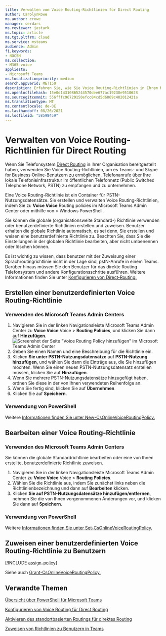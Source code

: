 ```yaml
---
title: Verwalten von Voice Routing-Richtlinien für Direct Routing
author: CarolynRowe
ms.author: crowe
manager: serdars
ms.reviewer: jastark
ms.topic: article
ms.tgt.pltfrm: cloud
ms.service: msteams
audience: Admin
f1.keywords:
- NOCSH
ms.collection:
- M365-voice
appliesto:
- Microsoft Teams
ms.localizationpriority: medium
search.appverid: MET150
description: Erfahren Sie, wie Sie Voice Routing-Richtlinien in Ihrem Microsoft Teams.
ms.openlocfilehash: 15e0d14310865244570dee677ac19238e9510628
ms.sourcegitcommit: 556fffc96729150efcc04cd5d6069c402012421e
ms.translationtype: MT
ms.contentlocale: de-DE
ms.lasthandoff: 08/26/2021
ms.locfileid: "58598459"
---
```

# <a name="manage-voice-routing-policies-for-direct-routing"></a>Verwalten von Voice Routing-Richtlinien für Direct Routing

Wenn Sie Telefonsystem [Direct Routing](direct-routing-landing-page.md) in Ihrer Organisation bereitgestellt haben, verwenden Sie Voice Routing-Richtlinien, um es Teams- und Skype for Business Online-Benutzern zu ermöglichen, Telefonanrufe über Ihre lokale Telefonieinfrastruktur im öffentlichen Telefonnetz (Public Switched Telephone Network, PSTN) zu empfangen und zu unternehmen.

Eine Voice Routing-Richtlinie ist ein Container für PSTN-Nutzungsdatensätze. Sie erstellen und verwalten Voice Routing-Richtlinien, indem Sie zu **Voice Voice** Routing policies im Microsoft Teams Admin Center oder mithilfe von  >   Windows PowerShell.

Sie können die globale (organisationsweite Standard-) Richtlinie verwenden oder benutzerdefinierte Richtlinien erstellen und zuweisen. Benutzer erhalten die globale Richtlinie automatisch, es sei denn, Sie erstellen und weisen eine benutzerdefinierte Richtlinie zu. Beachten Sie, dass Sie die Einstellungen in der globalen Richtlinie bearbeiten, aber nicht umbenennen oder löschen können.

Es ist wichtig zu wissen, dass benutzer mit der Zuweisung einer Sprachroutingrichtlinie nicht in der Lage sind, pstN-Anrufe in einem Teams. Darüber hinaus müssen Sie den Benutzer für das direkte Routing Telefonsystem und andere Konfigurationsschritte ausführen. Weitere Informationen finden Sie unter [Konfigurieren von Direct-Routing.](direct-routing-configure.md)

## <a name="create-a-custom-voice-routing-policy"></a>Erstellen einer benutzerdefinierten Voice Routing-Richtlinie

### <a name="using-the-microsoft-teams-admin-center"></a>Verwenden des Microsoft Teams Admin Centers

1. Navigieren Sie in der linken Navigationsleiste Microsoft Teams Admin Center zu **Voice Voice** Voice  >  **Routing Policies**, und klicken Sie dann auf **Hinzufügen**.<br>
    ![Screenshot der Seite "Voice Routing Policy hinzufügen" im Microsoft Teams Admin Center](media/manage-voice-routing-policies.png) 
2. Geben Sie einen Namen und eine Beschreibung für die Richtlinie ein.
3. Klicken **Sie unter PSTN-Nutzungsdatensätze** auf **PSTN-Nutzung hinzufügen**, und wählen Sie dann die Einträge aus, die Sie hinzufügen möchten. Wenn Sie einen neuen PSTN-Nutzungsdatensatz erstellen müssen, klicken Sie auf **Hinzufügen**.
4. Wenn Sie mehrere PSTN-Nutzungsdatensätze hinzugefügt haben, ordnen Sie diese in der von Ihnen verwendeten Reihenfolge an.
5. Wenn Sie fertig sind, klicken Sie auf **Übernehmen**.
6. Klicken Sie auf **Speichern**.

### <a name="using-powershell"></a>Verwendung von PowerShell

Weitere [Informationen finden Sie unter New-CsOnlineVoiceRoutingPolicy.](/powershell/module/skype/new-csonlinevoiceroutingpolicy)

## <a name="edit-a-voice-routing-policy"></a>Bearbeiten einer Voice Routing-Richtlinie

### <a name="using-the-microsoft-teams-admin-center"></a>Verwenden des Microsoft Teams Admin Centers

Sie können die globale Standardrichtlinie bearbeiten oder eine von Ihnen erstellte, benutzerdefinierte Richtlinie zuweisen.

1. Navigieren Sie in der linken Navigationsleiste Microsoft Teams Admin Center zu **Voice Voice** Voice  >  **Routing Policies**.
2. Wählen Sie die Richtlinie aus, indem Sie zunächst links neben die Richtlinienbezeichnung und dann auf **Bearbeiten** klicken.
3. Klicken **Sie auf PSTN-Nutzungsdatensätze hinzufügen/entfernen**, nehmen Sie die von Ihnen vorgenommenen Änderungen vor, und klicken Sie dann auf **Speichern.**

### <a name="using-powershell"></a>Verwendung von PowerShell

Weitere [Informationen finden Sie unter Set-CsOnlineVoiceRoutingPolicy.](/powershell/module/skype/set-csonlinevoiceroutingpolicy)

## <a name="assign-a-custom-voice-routing-policy-to-users"></a>Zuweisen einer benutzerdefinierten Voice Routing-Richtlinie zu Benutzern

[!INCLUDE [assign-policy](includes/assign-policy.md)]

Siehe auch [Grant-CsOnlineVoiceRoutingPolicy.](/powershell/module/skype/grant-csonlinevoiceroutingpolicy)

## <a name="related-topics"></a>Verwandte Themen

[Übersicht über PowerShell für Microsoft Teams](teams-powershell-overview.md)

[Konfigurieren von Voice Routing für Direct Routing](direct-routing-voice-routing.md)

[Aktivieren des standortbasierten Routings für direktes Routing](location-based-routing-enable.md)

[Zuweisen von Richtlinien zu Benutzern in Teams](assign-policies.md)